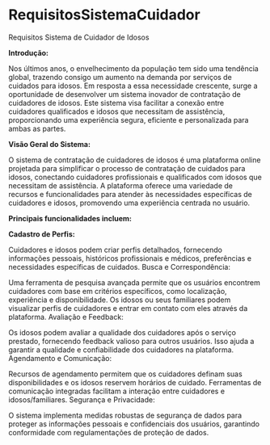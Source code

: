 # RequisitosSistemaCuidador
Requisitos Sistema de Cuidador de Idosos

**Introdução:**

Nos últimos anos, o envelhecimento da população tem sido uma tendência global, trazendo consigo um aumento na demanda por serviços de cuidados para idosos. Em resposta a essa necessidade crescente, surge a oportunidade de desenvolver um sistema inovador de contratação de cuidadores de idosos. Este sistema visa facilitar a conexão entre cuidadores qualificados e idosos que necessitam de assistência, proporcionando uma experiência segura, eficiente e personalizada para ambas as partes.

**Visão Geral do Sistema:**

O sistema de contratação de cuidadores de idosos é uma plataforma online projetada para simplificar o processo de contratação de cuidados para idosos, conectando cuidadores profissionais e qualificados com idosos que necessitam de assistência. A plataforma oferece uma variedade de recursos e funcionalidades para atender às necessidades específicas de cuidadores e idosos, promovendo uma experiência centrada no usuário.

**Principais funcionalidades incluem:**

**Cadastro de Perfis:**

Cuidadores e idosos podem criar perfis detalhados, fornecendo informações pessoais, históricos profissionais e médicos, preferências e necessidades específicas de cuidados.
Busca e Correspondência:

Uma ferramenta de pesquisa avançada permite que os usuários encontrem cuidadores com base em critérios específicos, como localização, experiência e disponibilidade. Os idosos ou seus familiares podem visualizar perfis de cuidadores e entrar em contato com eles através da plataforma.
Avaliação e Feedback:

Os idosos podem avaliar a qualidade dos cuidadores após o serviço prestado, fornecendo feedback valioso para outros usuários. Isso ajuda a garantir a qualidade e confiabilidade dos cuidadores na plataforma.
Agendamento e Comunicação:

Recursos de agendamento permitem que os cuidadores definam suas disponibilidades e os idosos reservem horários de cuidado. Ferramentas de comunicação integradas facilitam a interação entre cuidadores e idosos/familiares.
Segurança e Privacidade:

O sistema implementa medidas robustas de segurança de dados para proteger as informações pessoais e confidenciais dos usuários, garantindo conformidade com regulamentações de proteção de dados.
